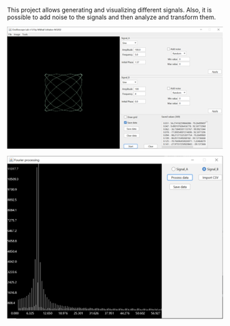 This project allows generating and visualizing different signals. Also, it is possible to add noise to the signals and then analyze and transform them. 

![Main window](img/img1.PNG)

![Fourier processing](img/img2.PNG)
